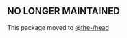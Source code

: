 ## NO LONGER MAINTAINED

This package moved to [@the-/head](https://www.npmjs.com/package/@the-/head)
      